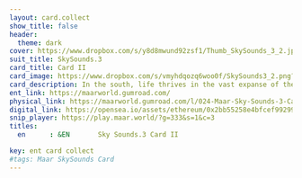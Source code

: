 ```yaml
---
layout: card.collect
show_title: false
header:
  theme: dark
cover: https://www.dropbox.com/s/y8d8mwund92zsf1/Thumb_SkySounds_3_2.jpg?raw=1
suit_title: SkySounds.3
card_title: Card II
card_image: https://www.dropbox.com/s/vmyhdqozq6woo0f/SkySounds3_2.png?raw=1
card_description: In the south, life thrives in the vast expanse of the sky and the depths of the sea. The warm winds and endless horizon of the southern skies are home to a diversity of winged creatures, from the tiniest kind of hummingbirds to the majestic kind of condors. Similarly, the warm waters of the southern seas are teeming with an abundance of life, from the tiniest plankton to the largest sort of whales. Both the air and the water are essential for the survival of these creatures and the balance of life on this planet. The southern skies and seas are not only a source of life, but also a source of inspiration, from the traditional indigenous songs and dances that celebrate the winged creatures of the sky to the jazzy rhythms that pay homage to the ocean's inhabitants. They remind us of the importance of preserving these ecosystems for future generations and the interconnectedness of all living things.
ent_link: https://maarworld.gumroad.com/
physical_link: https://maarworld.gumroad.com/l/024-Maar-Sky-Sounds-3-Card-II
digital_link: https://opensea.io/assets/ethereum/0x2bb55258e4bfcef99299baec1188b80a75fa2d48/24
snip_player: https://play.maar.world/?g=333&s=1&c=3
titles:
  en      : &EN       Sky Sounds.3 Card II

key: ent card collect
#tags: Maar SkySounds Card
---
```


